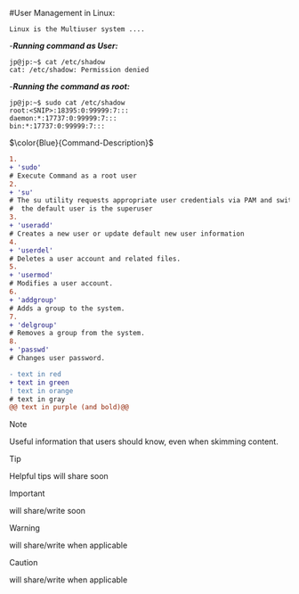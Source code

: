 #User Management in Linux:
```
Linux is the Multiuser system ....
```

-***Running command as User:***

```
jp@jp:~$ cat /etc/shadow 
cat: /etc/shadow: Permission denied
 ```
-***Running the command as root:***
```
jp@jp:~$ sudo cat /etc/shadow 
root:<SNIP>:18395:0:99999:7:::
daemon:*:17737:0:99999:7:::
bin:*:17737:0:99999:7:::
```
$\color{Blue}{Command-Description}$
```diff
1.
+ 'sudo' 
# Execute Command as a root user
2.
+ 'su'
# The su utility requests appropriate user credentials via PAM and switches to that user ID
#  the default user is the superuser
3.
+ 'useradd'
# Creates a new user or update default new user information
4.
+ 'userdel'
# Deletes a user account and related files.
5.
+ 'usermod'
# Modifies a user account.
6.
+ 'addgroup'
# Adds a group to the system.
7.
+ 'delgroup' 
# Removes a group from the system.
8.
+ 'passwd'
# Changes user password.

```


```diff
- text in red
+ text in green
! text in orange
# text in gray
@@ text in purple (and bold)@@
```
 


> [!NOTE]
> Useful information that users should know, even when skimming content.
 

> [!TIP]
> Helpful tips will share soon

> [!IMPORTANT]
> will share/write soon


> [!WARNING]
>  will share/write when applicable

> [!CAUTION]
> will share/write when applicable
